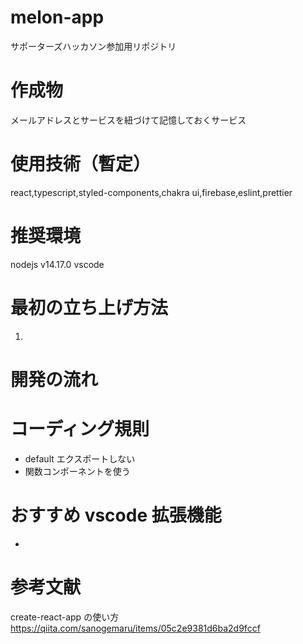 # melon-app

サポーターズハッカソン参加用リポジトリ

# 作成物

メールアドレスとサービスを紐づけて記憶しておくサービス

# 使用技術（暫定）

react,typescript,styled-components,chakra ui,firebase,eslint,prettier

# 推奨環境

nodejs v14.17.0
vscode

# 最初の立ち上げ方法

1.

# 開発の流れ

# コーディング規則

- default エクスポートしない
- 関数コンポーネントを使う

# おすすめ vscode 拡張機能

-

# 参考文献

create-react-app の使い方
https://qiita.com/sanogemaru/items/05c2e9381d6ba2d9fccf

